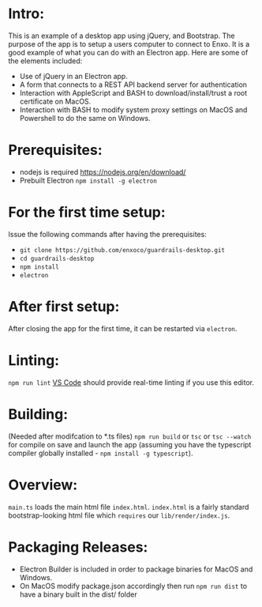 Intro:
======
This is an example of a desktop app using jQuery, and Bootstrap.  The purpose of the app is to setup a users computer to connect to Enxo.  It is a good example of what you can do with an Electron app.  Here are some of the elements included:

* Use of jQuery in an Electron app.
* A form that connects to a REST API backend server for authentication
* Interaction with AppleScript and BASH to download/install/trust a root certificate on MacOS.
* Interaction with BASH to modify system proxy settings on MacOS and Powershell to do the same on Windows.

Prerequisites:
==============
* nodejs is required https://nodejs.org/en/download/
* Prebuilt Electron `npm install -g electron`

For the first time setup:
=========================
Issue the following commands after having the prerequisites:
* `git clone https://github.com/enxoco/guardrails-desktop.git`
* `cd guardrails-desktop`
* `npm install`
* `electron`

After first setup:
==================
After closing the app for the first time, it can be restarted via `electron`.

Linting:
========
`npm run lint`
[VS Code](https://code.visualstudio.com/download) should provide real-time linting if you use this editor.

Building:
=========
(Needed after modifcation to *.ts files) `npm run build` or `tsc` or `tsc --watch` for compile on save and launch the app (assuming you have the typescript compiler globally installed - `npm install -g typescript`).

Overview:
=========
`main.ts` loads the main html file `index.html`.  `index.html` is a fairly standard bootstrap-looking html file which
`requires` our `lib/render/index.js`.

Packaging Releases:
==============
* Electron Builder is included in order to package binaries for MacOS and Windows.
* On MacOS modify package.json accordingly then run `npm run dist` to have a binary built in the dist/ folder
